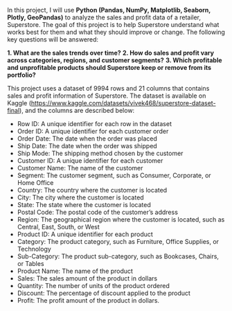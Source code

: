 In this project, I will use **Python (Pandas, NumPy, Matplotlib, Seaborn, Plotly, GeoPandas)** to analyze the sales and profit data of a retailer, Superstore. The goal of this project is to help Superstore understand what works best for them and what they should improve or change. The following key questions will be answered:

**1. What are the sales trends over time?**
**2. How do sales and profit vary across categories, regions, and customer segments?**
**3. Which profitable and unprofitable products should Superstore keep or remove from its portfolio?**

This project uses a dataset of 9994 rows and 21 columns that contains sales and profit information of Superstore. The dataset is available on Kaggle (https://www.kaggle.com/datasets/vivek468/superstore-dataset-final), and the columns are described below:

- Row ID: A unique identifier for each row in the dataset
- Order ID: A unique identifier for each customer order
- Order Date: The date when the order was placed
- Ship Date: The date when the order was shipped
- Ship Mode: The shipping method chosen by the customer
- Customer ID: A unique identifier for each customer
- Customer Name: The name of the customer
- Segment: The customer segment, such as Consumer, Corporate, or Home Office
- Country: The country where the customer is located
- City: The city where the customer is located
- State: The state where the customer is located
- Postal Code: The postal code of the customer’s address
- Region: The geographical region where the customer is located, such as Central, East, South, or West
- Product ID: A unique identifier for each product
- Category: The product category, such as Furniture, Office Supplies, or Technology
- Sub-Category: The product sub-category, such as Bookcases, Chairs, or Tables
- Product Name: The name of the product
- Sales: The sales amount of the product in dollars
- Quantity: The number of units of the product ordered
- Discount: The percentage of discount applied to the product
- Profit: The profit amount of the product in dollars.
